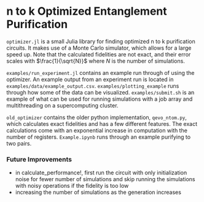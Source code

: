 # n to k Optimized Entanglement Purification

`optimizer.jl` is a small Julia library for finding optimized n to k purification circuits. It makes use of a Monte Carlo simulator, which allows for a large speed up. Note that the calculated fidelities are not exact, and their error scales with $\frac{1}{\sqrt{N}}$ where $N$ is the number of simulations.

`examples/run_experiment.jl` contains an example run through of using the optimizer. An example output from an experiment run is located in `examples/data/example_output.csv`. `examples/plotting_example` runs through how some of the data can be visualized. `examples/submit.sh` is an example of what can be used for running simulations with a job array and multithreading on a supercomputing cluster.

`old_optimizer` contains the older python implementation, `qevo_ntom.py`, which calculates exact fidelities and has a few different features. The exact calculations come with an exponential increase in computation with the number of registers. `Example.ipynb` runs through an example purifying to two pairs.

### Future Improvements
- in calculate_performance!, first run the circuit with only initialization noise for fewer number of simulations and skip running the simulations with noisy operations if the fidelity is too low
- increasing the number of simulations as the generation increases
